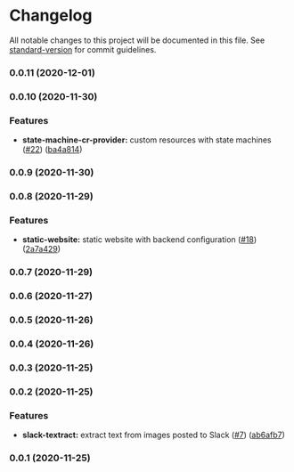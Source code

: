 # Changelog

All notable changes to this project will be documented in this file. See [standard-version](https://github.com/conventional-changelog/standard-version) for commit guidelines.

### 0.0.11 (2020-12-01)

### 0.0.10 (2020-11-30)


### Features

* **state-machine-cr-provider:** custom resources with state machines ([#22](https://github.com/jogold/cloudstructs/issues/22)) ([ba4a814](https://github.com/jogold/cloudstructs/commit/ba4a814687f86e582c6362babcbce09547521be7))

### 0.0.9 (2020-11-30)

### 0.0.8 (2020-11-29)


### Features

* **static-website:** static website with backend configuration ([#18](https://github.com/jogold/cloudstructs/issues/18)) ([2a7a429](https://github.com/jogold/cloudstructs/commit/2a7a42915316117ba4505e00b9b49ea39dc176e5))

### 0.0.7 (2020-11-29)

### 0.0.6 (2020-11-27)

### 0.0.5 (2020-11-26)

### 0.0.4 (2020-11-26)

### 0.0.3 (2020-11-25)

### 0.0.2 (2020-11-25)


### Features

* **slack-textract:** extract text from images posted to Slack ([#7](https://github.com/jogold/cloudstructs/issues/7)) ([ab6afb7](https://github.com/jogold/cloudstructs/commit/ab6afb736da6539132c6b1596f22836c8e11e903))

### 0.0.1 (2020-11-25)
